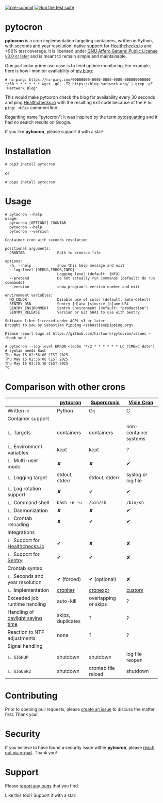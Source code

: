 [![pre-commit](https://img.shields.io/badge/pre--commit-enabled-brightgreen?logo=pre-commit)](https://github.com/pre-commit/pre-commit)
[![Run the test suite](https://github.com/hartwork/pytocron/actions/workflows/run-tests.yml/badge.svg)](https://github.com/hartwork/pytocron/actions/workflows/run-tests.yml)


# pytocron

**pytocron** is a cron implementation
targeting containers,
written in Python,
with seconds and year resolution,
native support for [Healthchecks.io](https://healthchecks.io/) and
&gt;90% test coverage.
It is licensed under
[GNU Affero General Public License v3.0 or later](https://spdx.org/licenses/AGPL-3.0-or-later.html) and
is meant to remain simple and maintainable.

One particular prime use case is to feed uptime monitoring.
For example, here is how I monitor availability of [my blog](https://blog.hartwork.org/):

```crontab
# hc-ping: https://hc-ping.com/00000000-0000-0000-0000-000000000000
*/30 * * * * * * wget -qO- -T2 https://blog.hartwork.org/ | grep -qF 'Hartwork Blog'
```

This would make pytocron check the blog for availability every 30 seconds and
ping [Healthchecks.io](https://healthchecks.io/) with the resulting exit code
because of the `# hc-ping: <URL>` comment line.

Regarding name "pytocron":
It was inspired by the term [pytosquatting](https://pytosquatting.overtag.dk/) and
it had no search results on Google.

If you like **pytocron**, please support it with a star!


# Installation

```console
# pip3 install pytocron
```

or

```console
# pipx install pytocron
```


# Usage

```console
# pytocron --help
usage:
  pytocron [OPTIONS] CRONTAB
  pytocron --help
  pytocron --version

Container cron with seconds resolution

positional arguments:
  CRONTAB               Path to crontab file

options:
  -h, --help            show this help message and exit
  --log-level {DEBUG,ERROR,INFO}
                        Logging level (default: INFO)
  --pretend             Do not actually run commands (default: do run commands)
  --version             show program's version number and exit

environment variables:
  NO_COLOR              Disable use of color (default: auto-detect)
  SENTRY_DSN            Sentry [d]ata [s]ource [n]ame URL
  SENTRY_ENVIRONMENT    Sentry Environment (default: "production")
  SENTRY_RELEASE        Version or Git SHA1 to use with Sentry

Software libre licensed under AGPL v3 or later.
Brought to you by Sebastian Pipping <sebastian@pipping.org>.

Please report bugs at https://github.com/hartwork/pytocron/issues — thank you!
```

```console
# pytocron --log-level ERROR <(echo '*/2 * * * * * * LC_TIME=C date')  # syntax needs Bash
Thu May 15 02:36:06 CEST 2025
Thu May 15 02:36:08 CEST 2025
Thu May 15 02:36:10 CEST 2025
^C
```


# Comparison with other crons

| &nbsp; | [pytocron](#) | [Supercronic](https://github.com/aptible/supercronic) | [Vixie Cron](https://github.com/vixie/cron) |
| -- | -- | -- | -- |
| Written in | Python | Go | C |
| Container support | &nbsp; | &nbsp; | &nbsp; |
| ∟ Targets | containers | containers | non-container systems |
| ∟ Environment variables | kept | kept | ? |
| ∟ Multi-user mode | ✘ | ✘ | ✔ |
| ∟ Logging target | stdout, stderr | stdout, stderr | syslog *or* log file |
| ∟ Log rotation support | ✘ | ✔ | ✔ |
| ∟ Command shell | `bash -e -u` | `/bin/sh` | `/bin/sh` |
| ∟ Daemonization | ✘ | ✘ | ✔ |
| ∟ Crontab reloading | ✘ | ✔ | ✔ |
| Integrations | &nbsp; | &nbsp; | &nbsp; |
| ∟ Support for [Healthchecks.io](https://healthchecks.io/) | ✔ | ✘ | ✘ |
| ∟ Support for [Sentry](https://sentry.io/) | ✔ | ✔ | ✘ |
| Crontab syntax | &nbsp; | &nbsp; | &nbsp; |
| ∟ Seconds and year resolution | ✔ (forced) | ✔ (optional) | ✘ |
| ∟ Implementation | [croniter](https://github.com/pallets-eco/croniter) | [cronexpr](https://github.com/aptible/supercronic/tree/master/cronexpr) | [custom](https://github.com/vixie/cron/blob/9cc8ab1087bb9ab861dd5595c41200683c9f6712/user.c#L41) |
| Exceeded job runtime handling | auto-kill | overlapping or skips | ? |
| Handling of [daylight saving time](https://en.wikipedia.org/wiki/Daylight_saving_time) | skips, duplicates | ? | ? |
| Reaction to NTP adjustments | none | ? | ? |
| Signal handling | &nbsp; | &nbsp; | &nbsp; |
| ∟ `SIGHUP` | shutdown | shutdown | log file reopen |
| ∟ `SIGUSR2` | shutdown | crontab file reload | shutdown |


# Contributing

Prior to opening pull requests, please [create an issue](https://github.com/hartwork/pytocron/issues) to discuss the matter first.
Thank you!


# Security

If you believe to have found a security issue within **pytocron**, please [reach out via e-mail](mailto:sebastian@pipping.org).
Thank you!


# Support

Please [report any bugs](https://github.com/hartwork/pytocron/issues) that you find.

Like this tool? Support it with a star!
